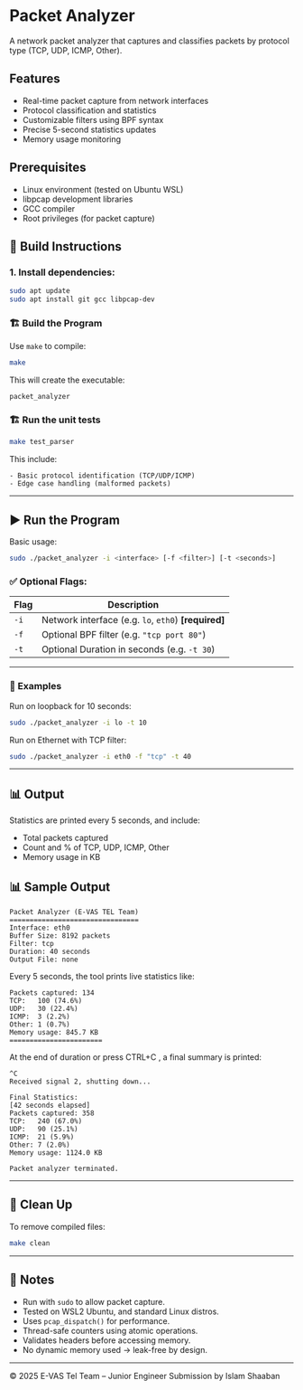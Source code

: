 # Packet Analyzer

A network packet analyzer that captures and classifies packets by protocol type (TCP, UDP, ICMP, Other).

## Features
- Real-time packet capture from network interfaces
- Protocol classification and statistics
- Customizable filters using BPF syntax
- Precise 5-second statistics updates
- Memory usage monitoring

## Prerequisites
- Linux environment (tested on Ubuntu WSL)
- libpcap development libraries
- GCC compiler
- Root privileges (for packet capture)

## 🔧 Build Instructions
### 1. Install dependencies:
```bash
sudo apt update
sudo apt install git gcc libpcap-dev
```

### 🏗 Build the Program

Use `make` to compile:

```bash
make
```

This will create the executable:

```
packet_analyzer
```

### 🏗 Run the unit tests

```bash
make test_parser
```

This include:

```
- Basic protocol identification (TCP/UDP/ICMP)
- Edge case handling (malformed packets)

```

---

## ▶️ Run the Program

Basic usage:

```bash
sudo ./packet_analyzer -i <interface> [-f <filter>] [-t <seconds>]
```

### ✅ Optional Flags:

| Flag       | Description                                |
|------------|--------------------------------------------|
| `-i`       | Network interface (e.g. `lo`, `eth0`) **[required]** |
| `-f`       | Optional BPF filter (e.g. `"tcp port 80"`) |
| `-t`       | Optional Duration in seconds (e.g. `-t 30`)         |

---

### 🧪 Examples

Run on loopback for 10 seconds:
```bash
sudo ./packet_analyzer -i lo -t 10
```

Run on Ethernet with TCP filter:
```bash
sudo ./packet_analyzer -i eth0 -f "tcp" -t 40
```

---

## 📊 Output

Statistics are printed every 5 seconds, and include:

- Total packets captured
- Count and % of TCP, UDP, ICMP, Other
- Memory usage in KB


## 📊 Sample Output

```
Packet Analyzer (E-VAS TEL Team)
================================
Interface: eth0
Buffer Size: 8192 packets
Filter: tcp
Duration: 40 seconds
Output File: none
```

Every 5 seconds, the tool prints live statistics like:

```
Packets captured: 134
TCP:   100 (74.6%)
UDP:   30 (22.4%)
ICMP:  3 (2.2%)
Other: 1 (0.7%)
Memory usage: 845.7 KB
=======================
```

At the end of duration or press CTRL+C , a final summary is printed:

```
^C
Received signal 2, shutting down...

Final Statistics:
[42 seconds elapsed]
Packets captured: 358
TCP:   240 (67.0%)
UDP:   90 (25.1%)
ICMP:  21 (5.9%)
Other: 7 (2.0%)
Memory usage: 1124.0 KB

Packet analyzer terminated.
```
---

## 🧼 Clean Up

To remove compiled files:

```bash
make clean
```

---

## 🧠 Notes

- Run with `sudo` to allow packet capture.
- Tested on WSL2 Ubuntu, and standard Linux distros.
- Uses `pcap_dispatch()` for performance.
- Thread-safe counters using atomic operations.
- Validates headers before accessing memory.
- No dynamic memory used → leak-free by design.

---

© 2025 E-VAS Tel Team – Junior Engineer Submission by Islam Shaaban